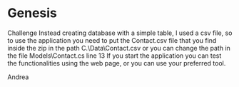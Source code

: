 # Genesis
Challenge
Instead creating database with a simple table, I used a csv file, so to use 
the application you need to put the Contact.csv file that you find inside the zip in the path
C.\Data\Contact.csv
or you can change the path in the file Models\Contact.cs line 13
If you start the application you can test the functionalities using the web page, or you can use your preferred tool.

Andrea

